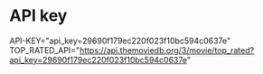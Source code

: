 # API key

API-KEY="api_key=29690f179ec220f023f10bc594c0637e"
TOP_RATED_API="https://api.themoviedb.org/3/movie/top_rated?api_key=29690f179ec220f023f10bc594c0637e"
